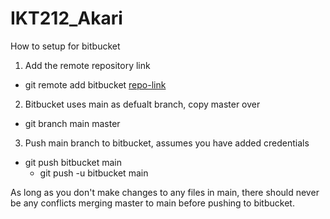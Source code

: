 # IKT212_Akari
How to setup for bitbucket

1. Add the remote repository link
  - git remote add bitbucket [repo-link](https://tools.uia.no/bitbucket/projects/IKT212G21H/)
2. Bitbucket uses main as defualt branch, copy master over
  - git branch main master
3. Push main branch to bitbucket, assumes you have added credentials
  - git push bitbucket main
    - git push -u bitbucket main

As long as you don't make changes to any files in main, there should never be any conflicts merging master to main before pushing to bitbucket.
